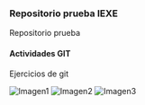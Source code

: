 ### Repositorio prueba IEXE 

Repositorio prueba 

#### Actividades GIT 

Ejercicios de git

![Imagen1](https://user-images.githubusercontent.com/92281318/142954207-16ca878f-37b9-4524-9da8-2444f16b274e.png)
![Imagen2](https://user-images.githubusercontent.com/92281318/142954295-749ba7e4-7a21-487a-bb07-fe3c9e3b72fa.png)
![Imagen3](https://user-images.githubusercontent.com/92281318/142954363-b99843ec-4193-4ba2-a9b8-14083998cd95.png)